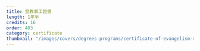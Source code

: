 ```yaml
---
title: 宣教事工證書
length: 1年半
credits: 16
order: 403
category: certificate
thumbnail: "/images/covers/degrees-programs/certificate-of-evangelism-ministry.thumbnail.jpg"
---
```

